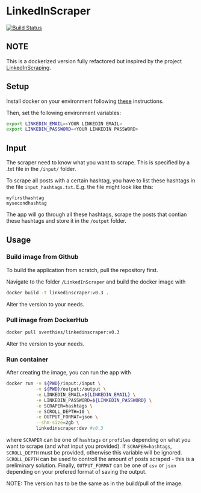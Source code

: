 # LinkedInScraper

[![Build Status](https://travis-ci.com/ThiesDS/LinkedInScraper.svg?branch=main)](https://travis-ci.com/ThiesDS/LinkedInScraper)

## NOTE
This is a dockerized version fully refactored but inspired by the project [LinkedInScraping](https://github.com/federicohaag/LinkedInScraping).

## Setup

Install docker on your environment following [these](https://docs.docker.com/get-docker/) instructions.

Then, set the following environment variables:

```bash
export LINKEDIN_EMAIL=<YOUR LINKEDIN EMAIL>
export LINKEDIN_PASSWORD=<YOUR LINKEDIN PASSWORD>
```

## Input

The scraper need to know what you want to scrape. This is specified by a .txt file in the `/input/` folder. 

To scrape all posts with a certain hashtag, you have to list these hashtags in the file `input_hashtags.txt`. E.g. the file might look like this:

```
myfirsthashtag
mysecondhashtag
```

The app will go through all these hashtags, scrape the posts that contian these hashtags and store it in the `/output` folder.

## Usage

### Build image from Github

To build the application from scratch, pull the repository first. 

Navigate to the folder `/LinkedInScraper` and build the docker image with

```bash
docker build -t linkedinscraper:v0.3 .
```

Alter the version to your needs.

### Pull image from DockerHub

```bash
docker pull sventhies/linkedinscraper:v0.3
```

Alter the version to your needs.

### Run container 

After creating the image, you can run the app with 

```bash
docker run -v ${PWD}/input:/input \
           -v ${PWD}/output:/output \
           -e LINKEDIN_EMAIL=${LINKEDIN_EMAIL} \
           -e LINKEDIN_PASSWORD=${LINKEDIN_PASSWORD} \
           -e SCRAPER=hashtags \
           -e SCROLL_DEPTH=10 \
           -e OUTPUT_FORMAT=json \
           --shm-size=2gb \
           linkedinscraper:dev #v0.3
```

where `SCRAPER` can be one of `hashtags` or `profiles` depending on what you want to scrape (and what input you provided). If `SCRAPER=hashtags`,  `SCROLL_DEPTH` must be provided, otherwise this variable will be ignored. `SCROLL_DEPTH` can be used to controll the amount of posts scraped - this is a preliminary solution. Finally, `OUTPUT_FORMAT` can be one of `csv` or `json` depending on your prefered format of saving the output.

NOTE: The version has to be the same as in the build/pull of the image.
